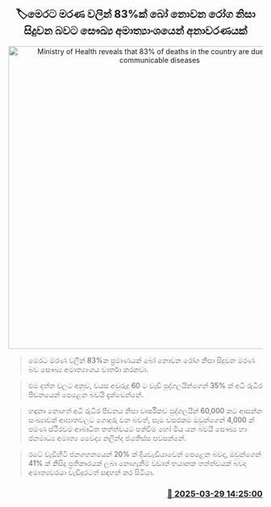 <p align='center'><b><h2 align='center' title='Ministry of Health reveals that 83% of deaths in the country are due to non-communicable diseases'>🏷මෙරට මරණ වලින් 83%ක් බෝ නොවන රෝග නිසා සිදුවන බවට සෞඛ්‍ය අමාත්‍යාංශයෙන් අනාවරණයක්</h2></b></p>
<p align='center'><img src='https://helakuru.sgp1.cdn.digitaloceanspaces.com/esana/images/lib/ministry-health-n.jpg' width='600' alt='Ministry of Health reveals that 83% of deaths in the country are due to non-communicable diseases'></p>

> මෙරට මරණ වලින් 83%ක ප්‍රමාණයක් බෝ නොවන රෝග නිසා සිදුවන මරණ බව සෞඛ්‍ය අමාත්‍යාංශය වාර්තා කරනවා.

> එම දත්ත වලට අනුව, වයස අවුරුදු 60 ට වැඩි පුද්ගලයින්ගෙන් 35% ක් අධි රුධිර පීඩනයෙන් පෙළෙන බවයි දැක්වෙන්නේ.

> හඳුනා නොගත් අධි රුධිර පීඩනය නිසා වාර්ෂිකව පුද්ගලයින් 60,000 කට ආසන්න සංඛ්‍යාවක් ආඝාතවලට ගොදුරු වන බවත්, සෑම වසරකම ඔවුන්ගෙන් 4,000 ක් පමණ ස්ථිරවම ආබාධිත තත්ත්වයට පත්වීම හෝ මිය යන බවයි සෞඛ්‍ය හා ජනමාධ්‍ය අමාත්‍ය වෛද්‍ය නලින්ද ජයතිස්ස පවසන්නේ.

> රටේ වැඩිහිටි ජනගහනයෙන් 20% ක් දියවැඩියාවෙන් පෙළෙන බවද, ඔවුන්ගෙන් 41% ක් කිසිදු ප්‍රතිකාරයක් ලබා නොගැනීම වඩාත් භයානක තත්ත්වයක් බවද අමාත්‍යවරයා වැඩිදුරටත් සඳහන් කර සිටියා.



<h3 align='right'><a href='https://www.helakuru.lk/esana/p/108769/'>📅 2025-03-29 14:25:00</a></h3>
